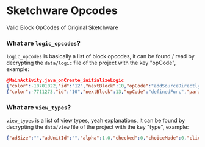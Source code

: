 # Sketchware Opcodes
Valid Block OpCodes of Original Sketchware

### What are `logic_opcodes`?
`logic_opcodes` is basically a list of block opcodes, it can be found / read by decrypting the `data/logic` file of the project with the key "opCode", example:
```json
@MainActivity.java_onCreate_initializeLogic
{"color":-10701022,"id":"12","nextBlock":10,"opCode":"addSourceDirectly","parameters":["// test"],"spec":"add source directly %s.inputOnly","subStack1":-1,"subStack2":-1,"type":" ","typeName":""}
{"color":-7711273,"id":"10","nextBlock":13,"opCode":"definedFunc","parameters":["cat /proc/cpuinfo"],"spec":"execute_shell %s.command","subStack1":-1,"subStack2":-1,"type":" ","typeName":""}
```

### What are `view_types`?
`view_types` is a list of view types, yeah explanations, it can be found by decrypting the `data/view` file of the project with the key "type", example:
```json
{"adSize":"","adUnitId":"","alpha":1.0,"checked":0,"choiceMode":0,"clickable":1,"customView":"","dividerHeight":1,"enabled":1,"firstDayOfWeek":1,"id":"vscroll1","image":{"rotate":0,"scaleType":"CENTER"},"indeterminate":"false","index":0,"layout":{"backgroundColor":16777215,"gravity":0,"height":-2,"layoutGravity":0,"marginBottom":8,"marginLeft":0,"marginRight":0,"marginTop":0,"orientation":-1,"paddingBottom":0,"paddingLeft":0,"paddingRight":0,"paddingTop":0,"weight":1,"weightSum":0,"width":-1},"max":100,"parent":"root","parentType":0,"preId":"vscroll1","preIndex":0,"preParentType":0,"progress":0,"progressStyle":"?android:progressBarStyle","scaleX":1.0,"scaleY":1.0,"spinnerMode":1,"text":{"hint":"","hintColor":-10453621,"imeOption":0,"inputType":1,"line":0,"singleLine":0,"text":"","textColor":-16777216,"textFont":"default_font","textSize":12,"textType":0},"translationX":0.0,"translationY":0.0,"type":12}
```
